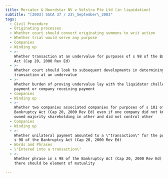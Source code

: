 ```yaml
---
title: Mercator & Noordstar NV v Velstra Pte Ltd (in liquidation)
subtitle: "[2003] SGCA 37 / 23\_September\_2003"
tags:
  - Civil Procedure
  - Originating processes
  - Whether court should convert originating summons to writ action
  - Whether trial would serve any purpose
  - Companies
  - Winding up
  - >-
    Whether transaction at an undervalue for purposes of s 98 of the Bankruptcy
    Act (Cap 20, 2000 Rev Ed)
  - >-
    Whether court should look to subsequent developments in determining whether
    transaction at an undervalue
  - >-
    Whether burden of proving undervalue lay with the liquidator challenging the
    payment or company receiving payment
  - Companies
  - Winding up
  - >-
    Whether two companies associated companies for purposes of s 101 of the
    Bankruptcy Act (Cap 20, 2000 Rev Ed) even if one company did not know it
    owned majority shareholding in other and did not control other
  - Companies
  - Winding up
  - >-
    Whether unilateral payment amounted to a \"transaction\" for the purposes of
    s 98 of the Bankruptcy Act (Cap 20, 2000 Rev Ed)
  - Words and Phrases
  - \"Entered into a transaction\"
  - >-
    Whether phrase in s 98 of the Bankruptcy Act (Cap 20, 2000 Rev Ed) suggests
    there should be element of mutuality

---
```


